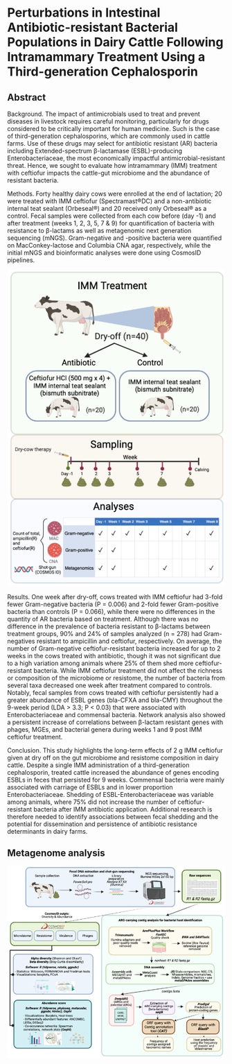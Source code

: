 # Perturbations in Intestinal Antibiotic-resistant Bacterial Populations in Dairy Cattle Following Intramammary Treatment Using a Third-generation Cephalosporin 

## Abstract

Background. The impact of antimicrobials used to treat and prevent diseases in livestock requires careful monitoring, particularly for drugs considered to be critically important for human medicine. Such is the case of third-generation cephalosporins, which are commonly used in cattle farms. Use of these drugs may select for antibiotic resistant (AR) bacteria including Extended-spectrum β-lactamase (ESBL)-producing Enterobacteriaceae, the most economically impactful antimicrobial-resistant threat. Hence, we sought to evaluate how intramammary (IMM) treatment with ceftiofur impacts the cattle-gut microbiome and the abundance of resistant bacteria.

Methods. Forty healthy dairy cows were enrolled at the end of lactation; 20 were treated with IMM ceftiofur (Spectramast®DC) and a non-antibiotic internal teat sealant (Orbeseal®) and 20 received only Orbeseal® as a control. Fecal samples were collected from each cow before (day -1) and after treatment (weeks 1, 2, 3, 5, 7 & 9) for quantification of bacteria with resistance to β-lactams as well as metagenomic next generation sequencing (mNGS). Gram-negative and -positive bacteria were quantified on MacConkey-lactose and Columbia CNA agar, respectively, while the initial mNGS and bioinformatic analyses were done using CosmosID pipelines.

![alt text](https://github.com/karla-vasco/metagenome_cows_IMM-ceftiofur/blob/main/Study_methods.png?raw=true)

Results. One week after dry-off, cows treated with IMM ceftiofur had 3-fold fewer Gram-negative bacteria (P = 0.006) and 2-fold fewer Gram-positive bacteria than controls (P = 0.066), while there were no differences in the quantity of AR bacteria based on treatment. Although there was no difference in the prevalence of bacteria resistant to β-lactams between treatment groups, 90% and 24% of samples analyzed (n = 278) had Gram-negatives resistant to ampicillin and ceftiofur, respectively. On average, the number of Gram-negative ceftiofur-resistant bacteria increased for up to 2 weeks in the cows treated with antibiotic, though it was not significant due to a high variation among animals where 25% of them shed more ceftiofur-resistant bacteria. While IMM ceftiofur treatment did not affect the richness or composition of the microbiome or resistome, the number of bacteria from several taxa decreased one week after treatment compared to controls. Notably, fecal samples from cows treated with ceftiofur persistently had a greater abundance of ESBL genes (bla-CFXA and bla-CMY) throughout the 9-week period (LDA > 3.3; P < 0.03) that were associated with Enterobacteriaceae and commensal bacteria. Network analysis also showed a persistent increase of correlations between β-lactam resistant genes with phages, MGEs, and bacterial genera during weeks 1 and 9 post IMM ceftiofur treatment.

Conclusion. This study highlights the long-term effects of 2 g IMM ceftiofur given at dry off on the gut microbiome and resistome composition in dairy cattle. Despite a single IMM administration of a third-generation cephalosporin, treated cattle increased the abundance of genes encoding ESBLs in feces that persisted for 9 weeks. Commensal bacteria were mainly associated with carriage of ESBLs and in lower proportion Enterobacteriaceae. Shedding of ESBL-Enterobacteriaceae was variable among animals, where 75% did not increase the number of ceftiofur-resistant bacteria after IMM antibiotic application. Additional research is therefore needed to identify associations between fecal shedding and the potential for dissemination and persistence of antibiotic resistance determinants in dairy farms.

## Metagenome analysis
![alt text](https://github.com/karla-vasco/metagenome_cows_IMM-ceftiofur/blob/main/Metagenome_analysis.png?raw=true)
